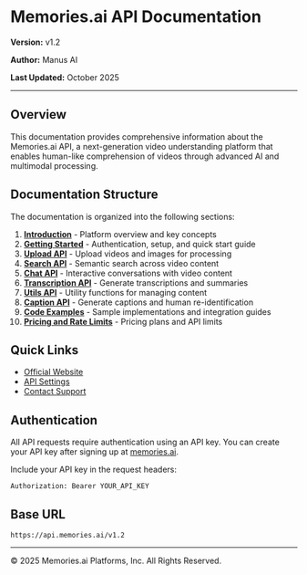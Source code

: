 # Memories.ai API Documentation

**Version:** v1.2

**Author:** Manus AI

**Last Updated:** October 2025

---

## Overview

This documentation provides comprehensive information about the Memories.ai API, a next-generation video understanding platform that enables human-like comprehension of videos through advanced AI and multimodal processing.

## Documentation Structure

The documentation is organized into the following sections:

1. **[Introduction](00_Introduction.md)** - Platform overview and key concepts
2. **[Getting Started](01_Getting_Started.md)** - Authentication, setup, and quick start guide
3. **[Upload API](02_Upload_API.md)** - Upload videos and images for processing
4. **[Search API](03_Search_API.md)** - Semantic search across video content
5. **[Chat API](04_Chat_API.md)** - Interactive conversations with video content
6. **[Transcription API](05_Transcription_API.md)** - Generate transcriptions and summaries
7. **[Utils API](06_Utils_API.md)** - Utility functions for managing content
8. **[Caption API](07_Caption_API.md)** - Generate captions and human re-identification
9. **[Code Examples](08_Code_Examples.md)** - Sample implementations and integration guides
10. **[Pricing and Rate Limits](09_Pricing_and_Rate_Limits.md)** - Pricing plans and API limits

## Quick Links

- [Official Website](https://memories.ai)
- [API Settings](https://memories.ai/docs/Create%20your%20key/)
- [Contact Support](mailto:contact@memories.ai)

## Authentication

All API requests require authentication using an API key. You can create your API key after signing up at [memories.ai](https://memories.ai).

Include your API key in the request headers:
```
Authorization: Bearer YOUR_API_KEY
```

## Base URL

```
https://api.memories.ai/v1.2
```

---

© 2025 Memories.ai Platforms, Inc. All Rights Reserved.
